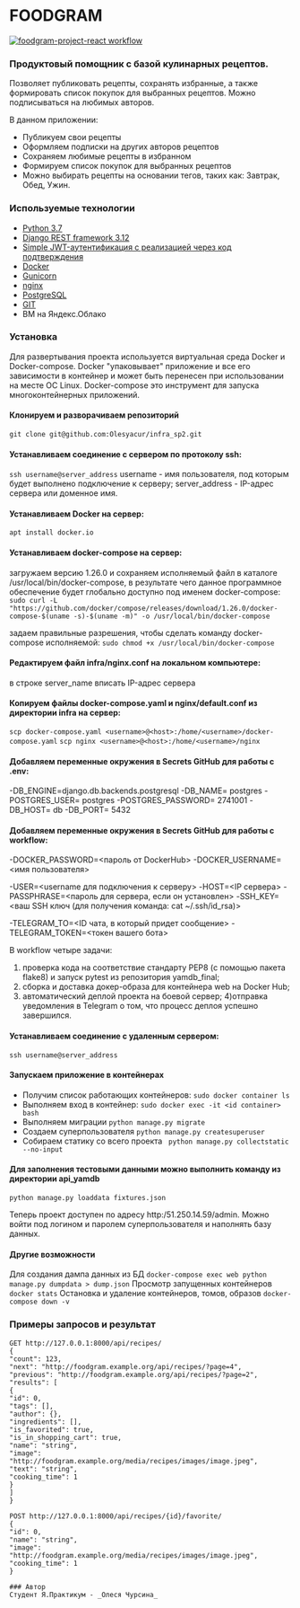 # **FOODGRAM**
[![foodgram-project-react workflow](https://github.com/Olesyacur/foodgram-project-react/actions/workflows/workflow.yml/badge.svg)](https://github.com/Olesyacur/foodgram-project-react/actions/workflows/workflow.yml)
### Продуктовый помощник с базой кулинарных рецептов.
 Позволяет публиковать рецепты, сохранять избранные, а также формировать список покупок для выбранных рецептов. Можно подписываться на любимых авторов.

В данном приложении:

- Публикуем свои рецепты
- Оформляем подписки на других авторов рецептов
- Сохраняем любимые рецепты в избранном
- Формируем список покупок для выбранных рецептов
- Можно выбирать рецепты на основании тегов, таких как: Завтрак, Обед, Ужин.

### Используемые технологии

- [Python 3.7 ](https://www.python.org/downloads/release/python-379/)
- [Django REST framework 3.12](https://www.django-rest-framework.org/community/3.12-announcement/)
- [Simple JWT-аутентификация с реализацией через код подтверждения](https://django-rest-framework-simplejwt.readthedocs.io/en/latest/)
- [Docker](https://docs.docker.com/engine/reference/builder/#from)
- [Gunicorn](https://docs.gunicorn.org/en/stable/)
- [nginx](https://nginx.org/en/docs/)
- [PostgreSQL](https://postgrespro.ru/docs/postgresql/12/)
- [GIT](https://git-scm.com/docs/git)
- ВМ на Яндекс.Облако

### Установка
Для развертывания проекта используется виртуальная среда Docker и
Docker-compose. Docker "упаковывает" приложение и все его зависимости в
контейнер и может быть перенесен при использовании на месте ОС Linux. Docker-compose это инструмент для запуска многоконтейнерных приложений.

#### Клонируем и разворачиваем репозиторий
```git clone git@github.com:Olesyacur/infra_sp2.git```

#### Устанавливаем соединение с сервером по протоколу ssh:
```ssh username@server_address```
username - имя пользователя, под которым будет выполнено подключение к серверу;
server_address - IP-адрес сервера или доменное имя.

#### Устанавливаем Docker на сервер:
```apt install docker.io```

#### Устанавливаем docker-compose на сервер:
загружаем версию 1.26.0 и сохраняем исполняемый файл в каталоге
/usr/local/bin/docker-compose, в результате чего данное программное
обеспечение будет глобально доступно под именем docker-compose:
```sudo curl -L "https://github.com/docker/compose/releases/download/1.26.0/docker-compose-$(uname -s)-$(uname -m)" -o /usr/local/bin/docker-compose```

задаем правильные разрешения, чтобы сделать команду docker-compose исполняемой:
```sudo chmod +x /usr/local/bin/docker-compose```

#### Редактируем файл infra/nginx.conf на локальном компьютере:
 в строке server_name вписать IP-адрес сервера

#### Копируем файлы docker-compose.yaml и nginx/default.conf из директории infra на сервер:
 ```scp docker-compose.yaml <username>@<host>:/home/<username>/docker-compose.yaml```
```scp nginx <username>@<host>:/home/<username>/nginx```
#### Добавляем переменные окружения в Secrets GitHub для работы с .env:
-DB_ENGINE=django.db.backends.postgresql
-DB_NAME= postgres
-POSTGRES_USER= postgres
-POSTGRES_PASSWORD= 2741001
-DB_HOST= db
-DB_PORT= 5432

#### Добавляем переменные окружения в Secrets GitHub для работы с workflow:
-DOCKER_PASSWORD=<пароль от DockerHub>
-DOCKER_USERNAME=<имя пользователя>

-USER=<username для подключения к серверу>
-HOST=<IP сервера>
-PASSPHRASE=<пароль для сервера, если он установлен>
-SSH_KEY=<ваш SSH ключ (для получения команда: cat ~/.ssh/id_rsa)>

-TELEGRAM_TO=<ID чата, в который придет сообщение>
-TELEGRAM_TOKEN=<токен вашего бота>

В workflow четыре задачи:
 1) проверка кода на соответствие стандарту PEP8 (с помощью пакета flake8) и запуск pytest из репозитория yamdb_final;
 2) сборка и доставка докер-образа для контейнера web на Docker Hub;
 3) автоматический деплой проекта на боевой сервер;
 4)отправка уведомления в Telegram о том, что процесс деплоя успешно завершился.

#### Устанавливаем соединение с удаленным сервером:
```
ssh username@server_address
```

#### Запускаем приложение в контейнерах
- Получим список работающих контейнеров:
```sudo docker container ls```
- Выполняем вход в контейнер:
```sudo docker exec -it <id container> bash```
- Выполняем миграции
```python manage.py migrate```
- Создаем суперпользователя
```python manage.py createsuperuser```
- Собираем статику со всего проекта
``` python manage.py collectstatic --no-input```
#### Для заполнения тестовыми данными можно выполнить команду из директории api_yamdb 
```python manage.py loaddata fixtures.json```

Теперь проект доступен по адресу http:/51.250.14.59/admin. Можно войти под
логином и паролем суперпользователя и наполнять базу данных.

#### Другие возможности
Для создания дампа данных из БД
```docker-compose exec web python manage.py dumpdata > dump.json```
Просмотр запущенных контейнеров
```docker stats```
Остановка и удаление контейнеров, томов, образов
```docker-compose down -v```


### Примеры запросов и результат
```
GET http://127.0.0.1:8000/api/recipes/
{
"count": 123,
"next": "http://foodgram.example.org/api/recipes/?page=4",
"previous": "http://foodgram.example.org/api/recipes/?page=2",
"results": [
{
"id": 0,
"tags": [],
"author": {},
"ingredients": [],
"is_favorited": true,
"is_in_shopping_cart": true,
"name": "string",
"image": "http://foodgram.example.org/media/recipes/images/image.jpeg",
"text": "string",
"cooking_time": 1
}
]
}

POST http://127.0.0.1:8000/api/recipes/{id}/favorite/
{
"id": 0,
"name": "string",
"image": "http://foodgram.example.org/media/recipes/images/image.jpeg",
"cooking_time": 1
}

### Автор
Студент Я.Практикум - _Олеся Чурсина_
